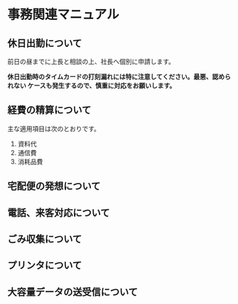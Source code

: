 # 事務関連マニュアル
## 休日出勤について
前日の昼までに上長と相談の上、社長へ個別に申請します。

**休日出勤時のタイムカードの打刻漏れには特に注意してください。最悪、認められない
ケースも発生するので、慎重に対応をお願いします。**

## 経費の精算について
主な適用項目は次のとおりです。
1. 資料代
2. 通信費
3. 消耗品費

## 宅配便の発想について
## 電話、来客対応について
## ごみ収集について
## プリンタについて
## 大容量データの送受信について
